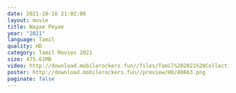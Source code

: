 ```yaml
---
date: 2021-10-16 21:02:06
layout: movie
title: Nayae Peyae
year: "2021"
language: Tamil
quality: HD
category: Tamil Movies 2021
size: 475.61MB
video: http://download.mobilerockers.fun//files/Tamil%202021%20Collection/Nayae%20Peyae%20(2021)/Nayae%20Peyae%20(2021)%20Full%20Movies/Nayae%20Peyae%20(2021)%20DVDRip/Nayae%20Peyae%20(2021)%20DVDRip%20Single%20Part.mp4
poster: http://download.mobilerockers.fun//preview/HD/48663.png
paginate: false
---
```

